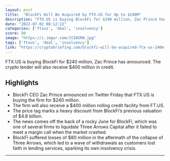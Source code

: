 ```yaml
---
layout: post
title:  "BlockFi Will Be Acquired by FTX.US for Up to $240M"
description: "FTX.US is buying BlockFi for $240 million, Zac Prince has announced. The crypto lender will also receive $400 million in credit."
date: "2022-07-02 08:12:22"
categories: ['ftxus', 'deal', 'insolvency']
score: 80
image: "https://i.imgur.com/JIIW1RN.jpg"
tags: ['ftxus', 'deal', 'insolvency']
link: "https://cryptobriefing.com/blockfi-will-be-acquired-ftx-us-240m-deal/?utm_source=feed&amp;utm_medium=rss"
---
```


FTX.US is buying BlockFi for $240 million, Zac Prince has announced. The crypto lender will also receive $400 million in credit.

## Highlights

- BlockFi CEO Zac Prince announced on Twitter Friday that FTX.US is buying the firm for $240 million.
- The firm will also receive a $400 million rolling credit facility from FT.US.
- The price tag marks a heavy discount from BlockFi’s previous valuation of $4.8 billion.
- The news comes off the back of a rocky June for BlockFi, which was one of several firms to liquidate Three Arrows Capital after it failed to meet a margin call when the market crashed.
- BlockFi suffered losses of $80 million in the aftermath of the collapse of Three Arrows, which led to a wave of withdrawals as customers lost faith in lending services, sparking its own insolvency crisis.

---
